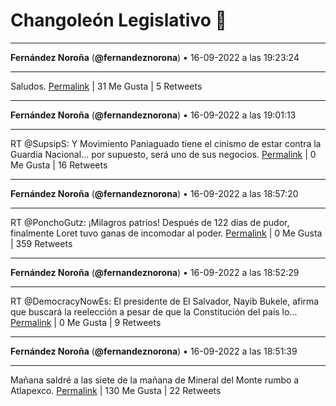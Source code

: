 # Changoleón Legislativo 🙈
*****
**Fernández Noroña** (**@fernandeznorona**) • 16-09-2022 a las 19:23:24
*****
Saludos.
[Permalink](https://twitter.com/fernandeznorona/status/1570976687055343617) | 31 Me Gusta | 5 Retweets
*****
**Fernández Noroña** (**@fernandeznorona**) • 16-09-2022 a las 19:01:13
*****
RT @SupsipS: Y Movimiento Paniaguado tiene el cinismo de estar contra la Guardia Nacional... por supuesto, será uno de sus negocios.
[Permalink](https://twitter.com/fernandeznorona/status/1570971107183980545) | 0 Me Gusta | 16 Retweets
*****
**Fernández Noroña** (**@fernandeznorona**) • 16-09-2022 a las 18:57:20
*****
RT @PonchoGutz: ¡Milagros patrios! Después de 122 días de pudor, finalmente Loret tuvo ganas de incomodar al poder.
[Permalink](https://twitter.com/fernandeznorona/status/1570970126694100993) | 0 Me Gusta | 359 Retweets
*****
**Fernández Noroña** (**@fernandeznorona**) • 16-09-2022 a las 18:52:29
*****
RT @DemocracyNowEs: El presidente de El Salvador, Nayib Bukele, afirma que buscará la reelección a pesar de que la Constitución del país lo…
[Permalink](https://twitter.com/fernandeznorona/status/1570968906457821187) | 0 Me Gusta | 9 Retweets
*****
**Fernández Noroña** (**@fernandeznorona**) • 16-09-2022 a las 18:51:39
*****
Mañana saldré a las siete de la mañana de Mineral del Monte rumbo a Atlapexco.
[Permalink](https://twitter.com/fernandeznorona/status/1570968696574857218) | 130 Me Gusta | 22 Retweets
